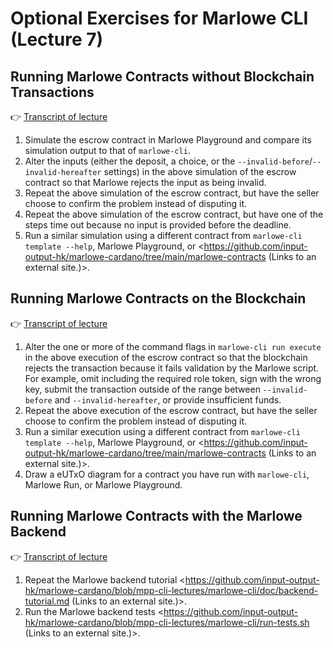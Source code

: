 # Optional Exercises for Marlowe CLI (Lecture 7)


## Running Marlowe Contracts without Blockchain Transactions

👉 [Transcript of lecture](https://github.com/input-output-hk/marlowe-cardano/blob/mpp-cli-lectures/marlowe-cli/lectures/03-marlowe-cli-abstract.ipynb)

1.  Simulate the escrow contract in Marlowe Playground and compare its simulation output to that of `marlowe-cli`.
2.  Alter the inputs (either the deposit, a choice, or the `--invalid-before`/`--invalid-hereafter` settings) in the above simulation of the escrow contract so that Marlowe rejects the input as being invalid.
3.  Repeat the above simulation of the escrow contract, but have the seller choose to confirm the problem instead of disputing it.
4.  Repeat the above simulation of the escrow contract, but have one of the steps time out because no input is provided before the deadline.
5.  Run a similar simulation using a different contract from `marlowe-cli template --help`, Marlowe Playground, or <https://github.com/input-output-hk/marlowe-cardano/tree/main/marlowe-contracts (Links to an external site.)>.


## Running Marlowe Contracts on the Blockchain

👉 [Transcript of lecture](https://github.com/input-output-hk/marlowe-cardano/blob/mpp-cli-lectures/marlowe-cli/lectures/04-marlowe-cli-concrete.ipynb)

1.  Alter the one or more of the command flags in `marlowe-cli run execute` in the above execution of the escrow contract so that the blockchain rejects the transaction because it fails validation by the Marlowe script. For example, omit including the required role token, sign with the wrong key, submit the transaction outside of the range between `--invalid-before` and `--invalid-hereafter`, or provide insufficient funds.
2.  Repeat the above execution of the escrow contract, but have the seller choose to confirm the problem instead of disputing it.
3.  Run a similar execution using a different contract from `marlowe-cli template --help`, Marlowe Playground, or <https://github.com/input-output-hk/marlowe-cardano/tree/main/marlowe-contracts (Links to an external site.)>.
4.  Draw a eUTxO diagram for a contract you have run with `marlowe-cli`, Marlowe Run, or Marlowe Playground.


## Running Marlowe Contracts with the Marlowe Backend

👉 [Transcript of lecture](https://github.com/input-output-hk/marlowe-cardano/blob/mpp-cli-lectures/marlowe-cli/lectures/05-marlowe-cli-pab.ipynb)

1.  Repeat the Marlowe backend tutorial <https://github.com/input-output-hk/marlowe-cardano/blob/mpp-cli-lectures/marlowe-cli/doc/backend-tutorial.md (Links to an external site.)>.
2.  Run the Marlowe backend tests <https://github.com/input-output-hk/marlowe-cardano/blob/mpp-cli-lectures/marlowe-cli/run-tests.sh (Links to an external site.)>.
